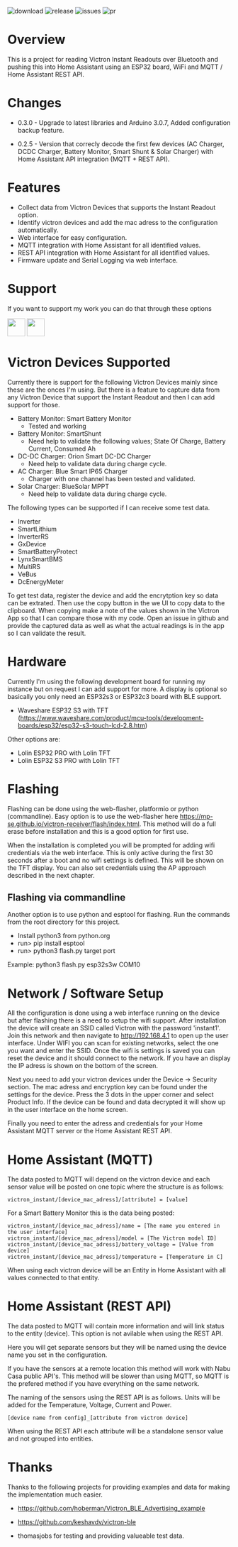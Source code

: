 ![download](https://img.shields.io/github/downloads/mp-se/victron-receiver/total) 
![release](https://img.shields.io/github/v/release/mp-se/victron-receiver?label=latest%20release)
![issues](https://img.shields.io/github/issues/mp-se/victron-receiver)
![pr](https://img.shields.io/github/issues-pr/mp-se/victron-receiver)

# Overview

This is a project for reading Victron Instant Readouts over Bluetooth and pushing this into Home Assistant using an ESP32 board, WiFi and MQTT / Home Assistant REST API.

# Changes

* 0.3.0 - Upgrade to latest libraries and Arduino 3.0.7, Added configuration backup feature.

* 0.2.5 - Version that correcly decode the first few devices (AC Charger, DCDC Charger, Battery Monitor, Smart Shunt & Solar Charger) with Home Assistant API integration (MQTT + REST API). 

# Features

* Collect data from Victron Devices that supports the Instant Readout option. 
* Identify victron devices and add the mac adress to the configuration automatically.
* Web interface for easy configuration.
* MQTT integration with Home Assistant for all identified values. 
* REST API integration with Home Assistant for all identified values. 
* Firmware update and Serial Logging via web interface. 

# Support

If you want to support my work you can do that through these options

[<img src="https://gravitymon.com/images/buymecoffee.png" height=40>](https://www.buymeacoffee.com/mpse/) [<img src="https://img.shields.io/static/v1?label=Sponsor&message=%E2%9D%A4&logo=GitHub&color=%23fe8e86" height=40>](https://github.com/sponsors/mp-se)

# Victron Devices Supported

Currently there is support for the following Victron Devices mainly since these are the onces I'm using. But there is a feature to capture data from any Victron Device that support the Instant Readout and then I can add support for those.

* Battery Monitor: Smart Battery Monitor 
    - Tested and working
* Battery Monitor: SmartShunt
    - Need help to validate the following values; State Of Charge, Battery Current, Consumed Ah
* DC-DC Charger: Orion Smart DC-DC Charger
    - Need help to validate data during charge cycle.
* AC Charger: Blue Smart IP65 Charger
    - Charger with one channel has been tested and validated.
* Solar Charger: BlueSolar MPPT
    - Need help to validate data during charge cycle.

The following types can be supported if I can receive some test data.

* Inverter
* SmartLithium
* InverterRS
* GxDevice
* SmartBatteryProtect
* LynxSmartBMS
* MultiRS
* VeBus
* DcEnergyMeter

To get test data, register the device and add the encrytption key so data can be extrated. Then use the copy button in the we UI to copy data to the clipboard. When copying make a note of the values shown in the Victron App so that I can compare those with my code. Open an issue in github and provide the captured data as well as what the actual readings is in the app so I can validate the result.

# Hardware

Currently I'm using the following development board for running my instance but on request I can add support for more. A display is optional so basically you only need an ESP32s3 or ESP32c3 board with BLE support. 

* Waveshare ESP32 S3 with TFT (https://www.waveshare.com/product/mcu-tools/development-boards/esp32/esp32-s3-touch-lcd-2.8.htm)

Other options are:
* Lolin ESP32 PRO with Lolin TFT
* Lolin ESP32 S3 PRO with Lolin TFT

# Flashing

Flashing can be done using the web-flasher, platformio or python (commandline). Easy option is to use the web-flasher here https://mp-se.github.io/victron-receiver/flash/index.html. This method will do a full erase before installation and this is a good option for first use. 

When the installation is completed you will be prompted for adding wifi credentials via the web interface. This is only active during the first 30 seconds 
after a boot and no wifi settings is defined. This will be shown on the TFT display. You can also set credentials using the AP approach described in 
the next chapter. 

## Flashing via commandline

Another option is to use python and esptool for flashing. Run the commands from the root directory for this project.

- Install python3 from python.org
- run> pip install esptool
- run> python3 flash.py target port

Example: python3 flash.py esp32s3w COM10

# Network / Software Setup

All the configuration is done using a web interface running on the device but after flashing there is a need to setup the wifi support. After installation the device will create an SSID called Victron with the password 'instant1'. Join this network and then navigate to http://192.168.4.1 to open up the user interface. Under WIFI you can scan for existing networks, select the one you want and enter the SSID. Once the wifi is settings is saved you can reset the device and it should connect to the network. If you have an display the IP adress is shown on the bottom of the screen.

Next you need to add your victron devices under the Device -> Security section. The mac adress and encryption key can be found under the settings for the device. Press the 3 dots in the upper corner and select Product Info. If the device can be found and data decrypted it will show up in the user interface on the home screen. 

Finally you need to enter the adress and credentials for your Home Assistant MQTT server or the Home Assistant REST API. 

# Home Assistant (MQTT)

The data posted to MQTT will depend on the victron device and each sensor value will be posted on one topic where the structure is as follows:

```
victron_instant/[device_mac_adress]/[attribute] = [value]
```

For a Smart Battery Monitor this is the data being posted:

```
victron_instant/[device_mac_adress]/name = [The name you entered in the user interface]
victron_instant/[device_mac_adress]/model = [The Victron model ID]
victron_instant/[device_mac_adress]/battery_voltage = [Value from device]
victron_instant/[device_mac_adress]/temperature = [Temperature in C]
```

When using each victron device will be an Entity in Home Assistant with all values connected to that entity.

# Home Assistant (REST API)

The data posted to MQTT will contain more information and will link status to the entity (device). This option is not avilable when using the REST API. 

Here you will get separate sensors but they will be named using the device name you set in the configuration.

If you have the sensors at a remote location this method will work with Nabu Casa public API's. This method will be slower than using MQTT, so MQTT is the prefered method if you have everything on the same network.

The naming of the sensors using the REST API is as follows. Units will be added for the Temperature, Voltage, Current and Power.

```
[device name from config]_[attribute from victron device]
```

When using the REST API each attribute will be a standalone sensor value and not grouped into entities.

# Thanks

Thanks to the following projects for providing examples and data for making the implementation much easier. 

* https://github.com/hoberman/Victron_BLE_Advertising_example
* https://github.com/keshavdv/victron-ble

* thomasjobs for testing and providing valueable test data.
